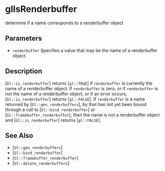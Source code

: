 # glIsRenderbuffer
determine if a name corresponds to a renderbuffer object

## Parameters
- `renderbuffer`
  Specifies a value that may be the name of a renderbuffer object.

## Description
[`Gl::is_renderbuffer`] returns [`gl::TRUE`] if `renderbuffer` is
  currently the name of a renderbuffer object. If `renderbuffer` is
  zero, or if `renderbuffer` is not the name of a renderbuffer object,
  or if an error occurs, [`Gl::is_renderbuffer`] returns [`gl::FALSE`].
  If `renderbuffer` is a name returned by [`Gl::gen_renderbuffers`], by
  that has not yet been bound through a call to
  [`Gl::bind_renderbuffer`] or [`Gl::framebuffer_renderbuffer`], then
  the name is not a renderbuffer object and [`Gl::is_renderbuffer`]
  returns [`gl::FALSE`].

## See Also
- [`Gl::gen_renderbuffers`]
- [`Gl::bind_renderbuffer`]
- [`Gl::framebuffer_renderbuffer`]
- [`Gl::delete_renderbuffers`]
